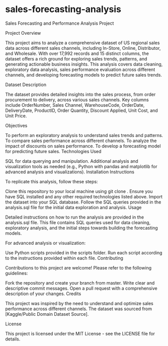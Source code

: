 # sales-forecasting-analysis

Sales Forecasting and Performance Analysis Project

Project Overview

This project aims to analyze a comprehensive dataset of US regional sales data across different sales channels, including In-Store, Online, Distributor, and Wholesale. With over 17,992 records and 15 distinct columns, the dataset offers a rich ground for exploring sales trends, patterns, and generating actionable business insights. This analysis covers data cleaning, exploratory data analysis, sales performance evaluation across different channels, and developing forecasting models to predict future sales trends.

Dataset Description

The dataset provides detailed insights into the sales process, from order procurement to delivery, across various sales channels. Key columns include OrderNumber, Sales Channel, WarehouseCode, OrderDate, DeliveryDate, ProductID, Order Quantity, Discount Applied, Unit Cost, and Unit Price.

Objectives

To perform an exploratory analysis to understand sales trends and patterns.
To compare sales performance across different channels.
To analyze the impact of discounts on sales performance.
To develop a forecasting model for predicting future sales.
Technologies Used

SQL for data querying and manipulation.
Additional analysis and visualization tools as needed (e.g., Python with pandas and matplotlib for advanced analysis and visualizations).
Installation Instructions

To replicate this analysis, follow these steps:

Clone this repository to your local machine using git clone <repository-url>.
Ensure you have SQL installed and any other required technologies listed above.
Import the dataset into your SQL database.
Follow the SQL queries provided in the analysis.sql file for the initial data exploration and analysis.
Usage

Detailed instructions on how to run the analysis are provided in the analysis.sql file. This file contains SQL queries used for data cleaning, exploratory analysis, and the initial steps towards building the forecasting models.

For advanced analysis or visualization:

Use Python scripts provided in the scripts folder.
Run each script according to the instructions provided within each file.
Contributing

Contributions to this project are welcome! Please refer to the following guidelines:

Fork the repository and create your branch from master.
Write clear and descriptive commit messages.
Open a pull request with a comprehensive description of your changes.
Credits

This project was inspired by the need to understand and optimize sales performance across different channels. The dataset was sourced from [Kaggle/Public Domain Dataset Source].

License

This project is licensed under the MIT License - see the LICENSE file for details.
